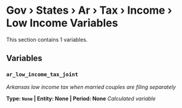 # Gov › States › Ar › Tax › Income › Low Income Variables

This section contains 1 variables.

## Variables

### `ar_low_income_tax_joint`
*Arkansas low income tax when married couples are filing separately*

**Type: `None` | Entity: None | Period: None**
*Calculated variable*
